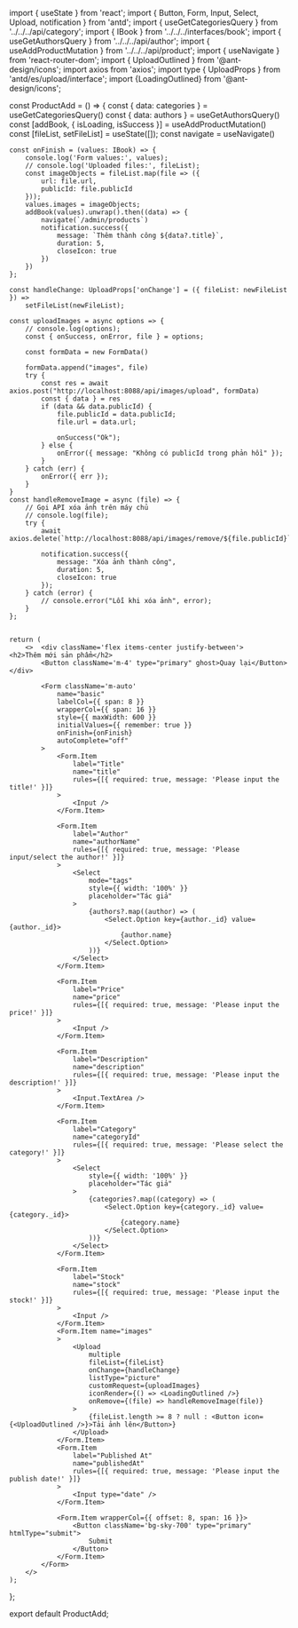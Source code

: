 import { useState } from 'react';
import { Button, Form, Input, Select, Upload, notification } from 'antd';
import { useGetCategoriesQuery } from '../../../api/category';
import { IBook } from '../../../interfaces/book';
import { useGetAuthorsQuery } from '../../../api/author';
import { useAddProductMutation } from '../../../api/product';
import { useNavigate } from 'react-router-dom';
import { UploadOutlined } from '@ant-design/icons';
import axios from 'axios';
import type { UploadProps } from 'antd/es/upload/interface';
import {LoadingOutlined} from '@ant-design/icons';

const ProductAdd = () => {
    const { data: categories } = useGetCategoriesQuery()
    const { data: authors } = useGetAuthorsQuery()
    const [addBook, { isLoading, isSuccess }] = useAddProductMutation()
    const [fileList, setFileList] = useState([]);
    const navigate = useNavigate()

    const onFinish = (values: IBook) => {
        console.log('Form values:', values);
        // console.log('Uploaded files:', fileList);
        const imageObjects = fileList.map(file => ({
            url: file.url,
            publicId: file.publicId
        }));
        values.images = imageObjects;
        addBook(values).unwrap().then((data) => {
            navigate(`/admin/products`)
            notification.success({
                message: `Thêm thành công ${data?.title}`,
                duration: 5,
                closeIcon: true
            })
        })
    };

    const handleChange: UploadProps['onChange'] = ({ fileList: newFileList }) =>
        setFileList(newFileList);

    const uploadImages = async options => {
        // console.log(options);
        const { onSuccess, onError, file } = options;

        const formData = new FormData()

        formData.append("images", file)
        try {
            const res = await axios.post("http://localhost:8088/api/images/upload", formData)
            const { data } = res
            if (data && data.publicId) {
                file.publicId = data.publicId;
                file.url = data.url;

                onSuccess("Ok");
            } else {
                onError({ message: "Không có publicId trong phản hồi" });
            }
        } catch (err) {
            onError({ err });
        }
    }
    const handleRemoveImage = async (file) => {
        // Gọi API xóa ảnh trên máy chủ
        // console.log(file);
        try {
            await axios.delete(`http://localhost:8088/api/images/remove/${file.publicId}`);
    
            notification.success({
                message: "Xóa ảnh thành công",
                duration: 5,
                closeIcon: true
            });
        } catch (error) {
            // console.error("Lỗi khi xóa ảnh", error);
        }
    };


    return (
        <>  <div className='flex items-center justify-between'>            <h2>Thêm mới sản phẩm</h2>
            <Button className='m-4' type="primary" ghost>Quay lại</Button></div>

            <Form className='m-auto'
                name="basic"
                labelCol={{ span: 8 }}
                wrapperCol={{ span: 16 }}
                style={{ maxWidth: 600 }}
                initialValues={{ remember: true }}
                onFinish={onFinish}
                autoComplete="off"
            >
                <Form.Item
                    label="Title"
                    name="title"
                    rules={[{ required: true, message: 'Please input the title!' }]}
                >
                    <Input />
                </Form.Item>

                <Form.Item
                    label="Author"
                    name="authorName"
                    rules={[{ required: true, message: 'Please input/select the author!' }]}
                >
                    <Select
                        mode="tags"
                        style={{ width: '100%' }}
                        placeholder="Tác giả"
                    >
                        {authors?.map((author) => (
                            <Select.Option key={author._id} value={author._id}>
                                {author.name}
                            </Select.Option>
                        ))}
                    </Select>
                </Form.Item>

                <Form.Item
                    label="Price"
                    name="price"
                    rules={[{ required: true, message: 'Please input the price!' }]}
                >
                    <Input />
                </Form.Item>

                <Form.Item
                    label="Description"
                    name="description"
                    rules={[{ required: true, message: 'Please input the description!' }]}
                >
                    <Input.TextArea />
                </Form.Item>

                <Form.Item
                    label="Category"
                    name="categoryId"
                    rules={[{ required: true, message: 'Please select the category!' }]}
                >
                    <Select
                        style={{ width: '100%' }}
                        placeholder="Tác giả"
                    >
                        {categories?.map((category) => (
                            <Select.Option key={category._id} value={category._id}>
                                {category.name}
                            </Select.Option>
                        ))}
                    </Select>
                </Form.Item>

                <Form.Item
                    label="Stock"
                    name="stock"
                    rules={[{ required: true, message: 'Please input the stock!' }]}
                >
                    <Input />
                </Form.Item>
                <Form.Item name="images"
                >
                    <Upload
                        multiple
                        fileList={fileList}
                        onChange={handleChange}
                        listType="picture"
                        customRequest={uploadImages}
                        iconRender={() => <LoadingOutlined />}
                        onRemove={(file) => handleRemoveImage(file)}
                    >
                        {fileList.length >= 8 ? null : <Button icon={<UploadOutlined />}>Tải ảnh lên</Button>}
                    </Upload>
                </Form.Item>
                <Form.Item
                    label="Published At"
                    name="publishedAt"
                    rules={[{ required: true, message: 'Please input the publish date!' }]}
                >
                    <Input type="date" />
                </Form.Item>

                <Form.Item wrapperCol={{ offset: 8, span: 16 }}>
                    <Button className='bg-sky-700' type="primary" htmlType="submit">
                        Submit
                    </Button>
                </Form.Item>
            </Form>
        </>
    );
};

export default ProductAdd;